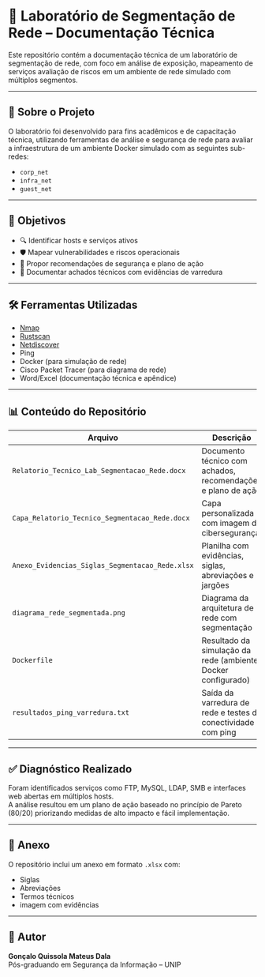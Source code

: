 # 🧪 Laboratório de Segmentação de Rede – Documentação Técnica

Este repositório contém a documentação técnica de um laboratório de segmentação de rede, com foco em análise de exposição, mapeamento de serviços avaliação de riscos em um ambiente de rede simulado com múltiplos segmentos.

---

## 📄 Sobre o Projeto

O laboratório foi desenvolvido para fins acadêmicos e de capacitação técnica, utilizando ferramentas de análise e segurança de rede para avaliar a infraestrutura de um ambiente Docker simulado com as seguintes sub-redes:

- `corp_net`
- `infra_net`
- `guest_net`

---

## 📌 Objetivos

- 🔍 Identificar hosts e serviços ativos  
- 🛡️ Mapear vulnerabilidades e riscos operacionais  
- 🧩 Propor recomendações de segurança e plano de ação  
- 📑 Documentar achados técnicos com evidências de varredura  

---

## 🛠️ Ferramentas Utilizadas

- [Nmap](https://nmap.org/)
- [Rustscan](https://rustscan.github.io/)
- [Netdiscover](https://tools.kali.org/information-gathering/netdiscover)
- Ping
- Docker (para simulação de rede)
- Cisco Packet Tracer (para diagrama de rede)
- Word/Excel (documentação técnica e apêndice)

---

## 📊 Conteúdo do Repositório

| Arquivo                                           | Descrição                                                         |
|---------------------------------------------------|-------------------------------------------------------------------|
| `Relatorio_Tecnico_Lab_Segmentacao_Rede.docx`     | Documento técnico com achados, recomendações e plano de ação      |
| `Capa_Relatorio_Tecnico_Segmentacao_Rede.docx`    | Capa personalizada com imagem de cibersegurança                   |
| `Anexo_Evidencias_Siglas_Segmentacao_Rede.xlsx`   | Planilha com evidências, siglas, abreviações e jargões            |
| `diagrama_rede_segmentada.png`                    | Diagrama da arquitetura de rede com segmentação                   |
| `Dockerfile`                                      | Resultado da simulação da rede (ambiente Docker configurado)      |
| `resultados_ping_varredura.txt`                   | Saída da varredura de rede e testes de conectividade com ping     |
---

## ✅ Diagnóstico Realizado

Foram identificados serviços como FTP, MySQL, LDAP, SMB e interfaces web abertas em múltiplos hosts.  
A análise resultou em um plano de ação baseado no princípio de Pareto (80/20) priorizando medidas de alto impacto e fácil implementação.

---

## 🧩 Anexo

O repositório inclui um anexo em formato `.xlsx` com:

- Siglas
- Abreviações
- Termos técnicos
- imagem com evidências

---

## 👤 Autor

**Gonçalo Quissola Mateus Dala**  
Pós-graduando em Segurança da Informação – UNIP
